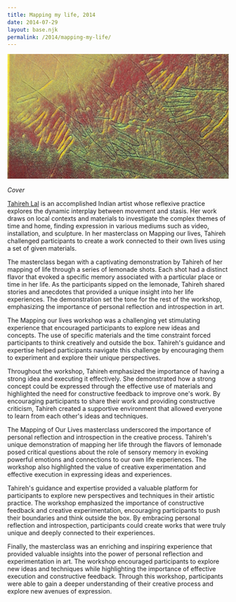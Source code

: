 ```yaml
---
title: Mapping my life, 2014
date: 2014-07-29
layout: base.njk
permalink: /2014/mapping-my-life/
--- 
```


<img src="/assets/images/2014/mapping.jpg"/>

_Cover_

[Tahireh Lal](http://tahireh.com) is an accomplished Indian artist whose reflexive practice explores the dynamic interplay between movement and stasis. Her work draws on local contexts and materials to investigate the complex themes of time and home, finding expression in various mediums such as video, installation, and sculpture. In her masterclass on Mapping our lives, Tahireh challenged participants to create a work connected to their own lives using a set of given materials.

The masterclass began with a captivating demonstration by Tahireh of her mapping of life through a series of lemonade shots. Each shot had a distinct flavor that evoked a specific memory associated with a particular place or time in her life. As the participants sipped on the lemonade, Tahireh shared stories and anecdotes that provided a unique insight into her life experiences. The demonstration set the tone for the rest of the workshop, emphasizing the importance of personal reflection and introspection in art.

The Mapping our lives workshop was a challenging yet stimulating experience that encouraged participants to explore new ideas and concepts. The use of specific materials and the time constraint forced participants to think creatively and outside the box. Tahireh's guidance and expertise helped participants navigate this challenge by encouraging them to experiment and explore their unique perspectives.

Throughout the workshop, Tahireh emphasized the importance of having a strong idea and executing it effectively. She demonstrated how a strong concept could be expressed through the effective use of materials and highlighted the need for constructive feedback to improve one's work. By encouraging participants to share their work and providing constructive criticism, Tahireh created a supportive environment that allowed everyone to learn from each other's ideas and techniques.

The Mapping of Our Lives masterclass underscored the importance of personal reflection and introspection in the creative process. Tahireh's unique demonstration of mapping her life through the flavors of lemonade posed critical questions about the role of sensory memory in evoking powerful emotions and connections to our own life experiences. The workshop also highlighted the value of creative experimentation and effective execution in expressing ideas and experiences.

Tahireh's guidance and expertise provided a valuable platform for participants to explore new perspectives and techniques in their artistic practice. The workshop emphasized the importance of constructive feedback and creative experimentation, encouraging participants to push their boundaries and think outside the box. By embracing personal reflection and introspection, participants could create works that were truly unique and deeply connected to their experiences.

Finally, the masterclass was an enriching and inspiring experience that provided valuable insights into the power of personal reflection and experimentation in art. The workshop encouraged participants to explore new ideas and techniques while highlighting the importance of effective execution and constructive feedback. Through this workshop, participants were able to gain a deeper understanding of their creative process and explore new avenues of expression.